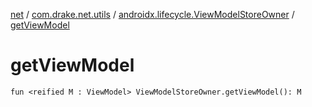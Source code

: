 [net](../../index.md) / [com.drake.net.utils](../index.md) / [androidx.lifecycle.ViewModelStoreOwner](index.md) / [getViewModel](./get-view-model.md)

# getViewModel

`fun <reified M : ViewModel> ViewModelStoreOwner.getViewModel(): M`